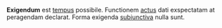 **Exigendum** est [tempus](tempus.md) possibile. Functionem [actus](actus.md) dati exspectatam at peragendam declarat. Forma exigenda [subiunctiva](subiunctivus.md) nulla sunt.
